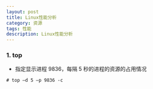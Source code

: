 ```yaml
---
layout: post
title: Linux性能分析
category: 资源
tags: 性能
description: Linux性能分析
---
```


### 1. top

- 指定显示进程 9836，每隔 5 秒的进程的资源的占用情况

```
# top –d 5 –p 9836 -c
```